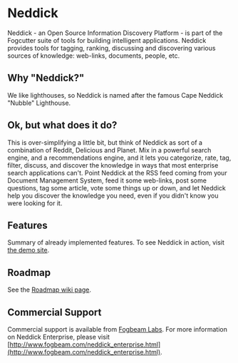 Neddick
========

Neddick - an Open Source Information Discovery Platform -  is part of the Fogcutter suite of tools for building intelligent applications. Neddick provides tools for tagging, ranking, discussing and discovering various sources of knowledge: web-links, documents, people, etc.

Why "Neddick?"
----------------

We like lighthouses, so Neddick is named after the famous Cape Neddick "Nubble" Lighthouse.

Ok, but what does it do?
--------------------------

This is over-simplifying a little bit, but think of Neddick as sort of a combination of Reddit, Delicious and Planet. Mix in a powerful search engine, and a recommendations engine, and it lets you categorize, rate, tag, filter, discuss, and discover the knowledge in ways that most enterprise search applications can't. Point Neddick at the RSS feed coming from your Document Management System, feed it some web-links, post some questions, tag some article, vote some things up or down, and let Neddick help you discover the knowledge you need, even if you didn't know you were looking for it.

Features
----------

Summary of already implemented features. To see Neddick in action, visit [the demo site](http://demo.fogbeam.org:8080/neddick1/).


Roadmap
----------

See the [Roadmap wiki page](http://code.google.com/p/neddick/wiki/Roadmap).

Commercial Support
------------------

Commercial support is available from [Fogbeam Labs](http://www.fogbeam.com).  For more information on
Neddick Enterprise, please visit [http://www.fogbeam.com/neddick_enterprise.html](http://www.fogbeam.com/neddick_enterprise.html).

